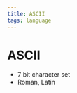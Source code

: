 ```yaml
---
title: ASCII
tags: language
---
```


# ASCII
- 7 bit character set
- Roman, Latin








































































